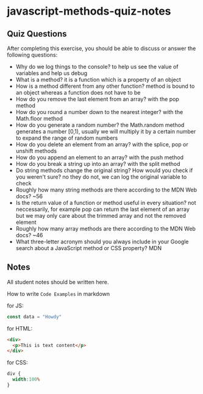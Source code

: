 # javascript-methods-quiz-notes

## Quiz Questions

After completing this exercise, you should be able to discuss or answer the following questions:

- Why do we log things to the console?
to help us see the value of variables and help us debug
- What is a method?
it is a function which is a property of an object
- How is a method different from any other function?
method is bound to an object whereas a function does not have to be
- How do you remove the last element from an array?
with the pop method
- How do you round a number down to the nearest integer?
with the Math.floor method
- How do you generate a random number?
the Math.random method generates a number [0,1), usually we will multiply it by a certain number to expand the range of random numbers
- How do you delete an element from an array?
with the splice, pop or unshift methods
- How do you append an element to an array?
with the push method
- How do you break a string up into an array?
with the split method
- Do string methods change the original string? How would you check if you weren't sure?
no they do not, we can log the original variable to check
- Roughly how many string methods are there according to the MDN Web docs?
~56
- Is the return value of a function or method useful in every situation?
not neccessarily, for example pop can return the last element of an array but we may only care about the trimmed array and not the removed element
- Roughly how many array methods are there according to the MDN Web docs?
~46
- What three-letter acronym should you always include in your Google search about a JavaScript method or CSS property?
MDN
## Notes

All student notes should be written here.


How to write `Code Examples` in markdown

for JS:
```javascript
const data = "Howdy"
```

for HTML:
```html
<div>
  <p>This is text content</p>
</div>
```

for CSS:
```css
div {
  width:100%
}
```
